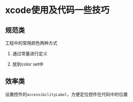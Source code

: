 # xcode使用及代码一些技巧

## 规范类

工程中的常用颜色两种方式

1. 通过常量进行定义

2. 放到color set中

## 效率类

设置控件的`accessibilityLabel`，方便定位控件在代码中的位置
